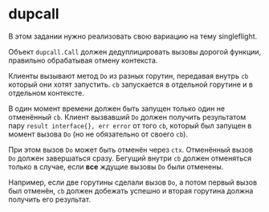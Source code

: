 # dupcall

В этом задании нужно реализовать свою вариацию на тему singleflight.

Объект `dupcall.Call` должен дедуплицировать вызовы дорогой функции, правильно обрабатывая отмену контекста.

Клиенты вызывают метод `Do` из разных горутин, передавая внутрь `cb` который они хотят запустить. `cb` запускается
в отдельной горутине и в отдельном контексте.

В один момент времени должен быть запущен только один не отменённый `cb`. Клиент вызвавший `Do` должен получить результатом
пару `result interface{}, err error` от того `cb`, который был запущен в момент вызова `Do` (но не обязательно
от своего `cb`).

При этом вызов `Do` может быть отменён через `ctx`. Отменённый вызов `Do` должен завершаться сразу. Бегущий внутри
`cb` должен отменяться только в случае, если __все__ ждущие вызовы `Do` были отменены.

Например, если две горутины сделали вызов `Do`, а потом первый вызов был отменён, `cb` должен добежать успешно и вторая горутина
должна получить его результат.
